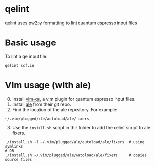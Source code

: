 qelint
======

qelint uses pw2py formatting to lint quantum espresso input files


Basic usage
====

To lint a qe input file:
```bash
qelint scf.in
```

Vim usage (with ale)
===

0. Install [vim-qe](https://github.com/tjsmart/vim-qe), a vim plugin for quantum espresso input files.
1. Install [ale](https://github.com/dense-analysis/ale) from their git repo.
2. Find the location of the ale repository. For example:
```
~/.vim/plugged/ale/autoload/ale/fixers
```
3. Use the `install.sh` script in this folder to add the qelint script to ale fixers.
```
./install.sh -l ~/.vim/plugged/ale/autoload/ale/fixers  # using symlinks
# OR
./install.sh ~/.vim/plugged/ale/autoload/ale/fixers     # copies source files
```
